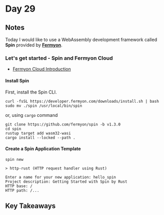 # Day 29

## Notes

Today I would like to use a WebAssembly development framework called **Spin** provided by **[Fermyon](https://www.fermyon.com/)**.

### Let's get started - Spin and Fermyon Cloud

- [Fermyon Cloud Introduction](https://developer.fermyon.com/cloud/index)

#### Install Spin

First, install the Spin CLI.

```shell
curl -fsSL https://developer.fermyon.com/downloads/install.sh | bash
sudo mv ./spin /usr/local/bin/spin
```

or, using `cargo` command

```shell
git clone https://github.com/fermyon/spin -b v1.3.0
cd spin
rustup target add wasm32-wasi
cargo install --locked --path .
```

#### Create a Spin Application Template

```shell
spin new
```

```shell
> http-rust (HTTP request handler using Rust)
```

```shell
Enter a name for your new application: hello_spin
Project description: Getting Started with Spin by Rust
HTTP base: /
HTTP path: /...
```

## Key Takeaways
